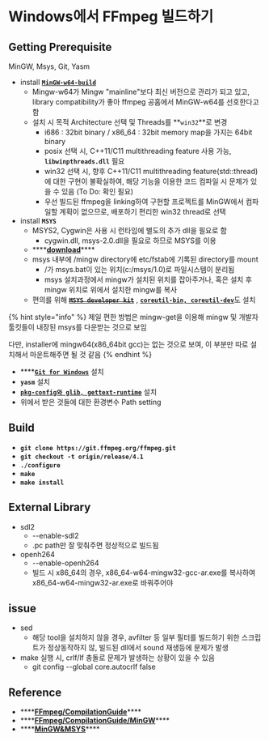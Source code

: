 # Windows에서 FFmpeg 빌드하기

## Getting Prerequisite

MinGW, Msys, Git, Yasm

* install [**`MinGW-w64-build`**](http://mingw-w64.org/doku.php/download/mingw-build) 
  * Mingw-w64가 Mingw "mainline"보다 최신 버전으로 관리가 되고 있고, library compatibility가 좋아 ffmpeg 공홈에서 MinGW-w64를 선호한다고 함
  * 설치 시 목적 Architecture 선택 및 Threads를 **`win32`**로 변경
    * i686 : 32bit binary / x86\_64 : 32bit memory map을 가지는 64bit binary
    * posix 선택 시, C++11/C11 multithreading feature 사용 가능, **`libwinpthreads.dll`** 필요
    * win32 선택 시, 향후 C++11/C11 multithreading feature\(std::thread\)에 대한 구현이 불확실하여, 해당 기능을 이용한 코드 컴파일 시 문제가 있을 수 있음 \(To Do: 확인 필요\)
    * 우선 빌드된 ffmpeg을 linking하여 구현할 프로젝트를 MinGW에서 컴파일할 계획이 없으므로, 배포하기 편리한 win32 thread로 선택
* install **`MSYS`**
  * MSYS2, Cygwin은 사용 시 런타임에 별도의 추가 dll을 필요로 함
    * cygwin.dll, msys-2.0.dll을 필요로 하므로 MSYS를 이용
  * \*\*\*\*[**download**](https://sourceforge.net/projects/mingw/files/MSYS/Base/msys-core/msys-1.0.11/MSYS-1.0.11.exe/download?use_mirror=jaist)\*\*\*\*
  * msys 내부에 /mingw directory에 etc/fstab에 기록된 directory를 mount
    * /가 msys.bat이 있는 위치\(c:/msys/1.0\)로 파일시스템이 분리됨
    * msys 설치과정에서 mingw가 설치된 위치를 잡아주거나, 혹은 설치 후 mingw 위치로 위에서 설치한 mingw를 복사
  * 편의를 위해 [~~**`MSYS developer kit`**~~](https://sourceforge.net/projects/mingw/files/Other/Unsupported/MSYS/msysDTK/msysDTK-1.0.1/msysDTK-1.0.1.exe/download?use_mirror=jaist) , [**`coreutil-bin, coreutil-dev`**](http://gnuwin32.sourceforge.net/packages/coreutils.htm)도 설치

{% hint style="info" %}
제일 편한 방법은 mingw-get을 이용해 mingw 및 개발자 툴킷들이 내장된 msys를 다운받는 것으로 보임

다만, installer에 mingw64\(x86\_64bit gcc\)는 없는 것으로 보여, 이 부분만 따로 설치해서 마운트해주면 될 것 같음
{% endhint %}

* \*\*\*\*[**`Git for Windows`**](https://gitforwindows.org/) 설치
* **`yasm`** 설치
* [**`pkg-config와 glib, gettext-runtime`**](https://download.gnome.org/binaries/win32) 설치
* 위에서 받은 것들에 대한 환경변수 Path setting

## Build

* **`git clone https://git.ffmpeg.org/ffmpeg.git`**
* **`git checkout -t origin/release/4.1`**
* **`./configure`** 
* **`make`**
* **`make install`**

## External Library

* sdl2
  * --enable-sdl2
  * .pc path만 잘 맞춰주면 정상적으로 빌드됨
* openh264
  * --enable-openh264
  * 빌드 시 x86\_64의 경우, x86\_64-w64-mingw32-gcc-ar.exe를 복사하여 x86\_64-w64-mingw32-ar.exe로 바꿔주어야

## issue

* sed
  * 해당 tool을 설치하지 않을 경우, avfilter 등 일부 필터를 빌드하기 위한 스크립트가 정상동작하지 않, 빌드된 dll에서 sound 재생등에 문제가 발생
* make 실행 시, crlf/lf 충돌로 문제가 발생하는 상황이 있을 수 있음
  * git config --global core.autocrlf false

## Reference

* \*\*\*\*[**FFmpeg/CompilationGuide**](https://trac.ffmpeg.org/wiki/CompilationGuide)\*\*\*\*
* \*\*\*\*[**FFmpeg/CompilationGuide/MinGW**](https://trac.ffmpeg.org/wiki/CompilationGuide/MinGW)\*\*\*\*
* \*\*\*\*[**MinGW&MSYS**](http://www.mingw.org/wiki/msys)\*\*\*\*

